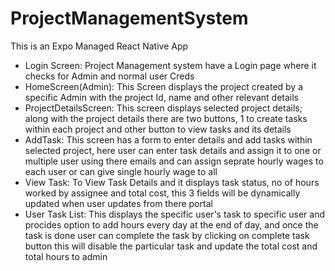 # ProjectManagementSystem
This is an Expo Managed React Native App

-  Login Screen: Project Management system have a Login page where it checks for Admin and normal user Creds
- HomeScreen(Admin): This Screen displays the project created by a specific Admin with the project Id, name and other relevant details
- ProjectDetailsScreen: This screen displays selected project details; along with the project details there are two buttons, 1 to create tasks within each project and other button to view tasks and its details
- AddTask: This screen has a form to enter details and add tasks within selected project, here user can enter task details and assign it to one or multiple user using there emails and can assign seprate hourly wages to each user or can give single hourly wage to all
- View Task: To View Task Details and it displays task status, no of hours worked by assignee and total cost, this 3 fields will be dynamically updated when user updates from there portal
- User Task List: This displays the specific user's task to specific user and procides option to add hours every day at the end of day, and once the task is done user can complete the task by clicking on complete task button this will disable the particular task and update the total cost and total hours to admin
